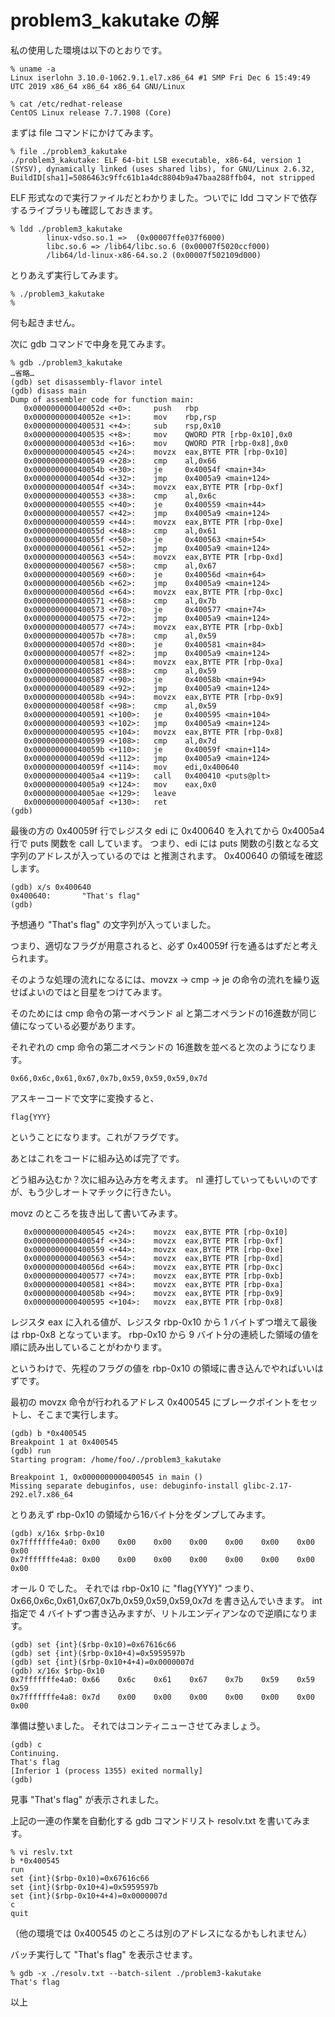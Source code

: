 # problem3_kakutake の解

私の使用した環境は以下のとおりです。

```
% uname -a
Linux iserlohn 3.10.0-1062.9.1.el7.x86_64 #1 SMP Fri Dec 6 15:49:49 UTC 2019 x86_64 x86_64 x86_64 GNU/Linux

% cat /etc/redhat-release
CentOS Linux release 7.7.1908 (Core)
```

まずは file コマンドにかけてみます。

```
% file ./problem3_kakutake
./problem3_kakutake: ELF 64-bit LSB executable, x86-64, version 1 (SYSV), dynamically linked (uses shared libs), for GNU/Linux 2.6.32, BuildID[sha1]=5086463c9ffc61b1a4dc8804b9a47baa288ffb04, not stripped
```

ELF 形式なので実行ファイルだとわかりました。ついでに ldd コマンドで依存するライブラリも確認しておきます。

```
% ldd ./problem3_kakutake
        linux-vdso.so.1 =>  (0x00007ffe037f6000)
        libc.so.6 => /lib64/libc.so.6 (0x00007f5020ccf000)
        /lib64/ld-linux-x86-64.so.2 (0x00007f502109d000)
```

とりあえず実行してみます。

```
% ./problem3_kakutake
%
```

何も起きません。

次に gdb コマンドで中身を見てみます。

```
% gdb ./problem3_kakutake
…省略…
(gdb) set disassembly-flavor intel
(gdb) disass main
Dump of assembler code for function main:
   0x000000000040052d <+0>:     push   rbp
   0x000000000040052e <+1>:     mov    rbp,rsp
   0x0000000000400531 <+4>:     sub    rsp,0x10
   0x0000000000400535 <+8>:     mov    QWORD PTR [rbp-0x10],0x0
   0x000000000040053d <+16>:    mov    QWORD PTR [rbp-0x8],0x0
   0x0000000000400545 <+24>:    movzx  eax,BYTE PTR [rbp-0x10]
   0x0000000000400549 <+28>:    cmp    al,0x66
   0x000000000040054b <+30>:    je     0x40054f <main+34>
   0x000000000040054d <+32>:    jmp    0x4005a9 <main+124>
   0x000000000040054f <+34>:    movzx  eax,BYTE PTR [rbp-0xf]
   0x0000000000400553 <+38>:    cmp    al,0x6c
   0x0000000000400555 <+40>:    je     0x400559 <main+44>
   0x0000000000400557 <+42>:    jmp    0x4005a9 <main+124>
   0x0000000000400559 <+44>:    movzx  eax,BYTE PTR [rbp-0xe]
   0x000000000040055d <+48>:    cmp    al,0x61
   0x000000000040055f <+50>:    je     0x400563 <main+54>
   0x0000000000400561 <+52>:    jmp    0x4005a9 <main+124>
   0x0000000000400563 <+54>:    movzx  eax,BYTE PTR [rbp-0xd]
   0x0000000000400567 <+58>:    cmp    al,0x67
   0x0000000000400569 <+60>:    je     0x40056d <main+64>
   0x000000000040056b <+62>:    jmp    0x4005a9 <main+124>
   0x000000000040056d <+64>:    movzx  eax,BYTE PTR [rbp-0xc]
   0x0000000000400571 <+68>:    cmp    al,0x7b
   0x0000000000400573 <+70>:    je     0x400577 <main+74>
   0x0000000000400575 <+72>:    jmp    0x4005a9 <main+124>
   0x0000000000400577 <+74>:    movzx  eax,BYTE PTR [rbp-0xb]
   0x000000000040057b <+78>:    cmp    al,0x59
   0x000000000040057d <+80>:    je     0x400581 <main+84>
   0x000000000040057f <+82>:    jmp    0x4005a9 <main+124>
   0x0000000000400581 <+84>:    movzx  eax,BYTE PTR [rbp-0xa]
   0x0000000000400585 <+88>:    cmp    al,0x59
   0x0000000000400587 <+90>:    je     0x40058b <main+94>
   0x0000000000400589 <+92>:    jmp    0x4005a9 <main+124>
   0x000000000040058b <+94>:    movzx  eax,BYTE PTR [rbp-0x9]
   0x000000000040058f <+98>:    cmp    al,0x59
   0x0000000000400591 <+100>:   je     0x400595 <main+104>
   0x0000000000400593 <+102>:   jmp    0x4005a9 <main+124>
   0x0000000000400595 <+104>:   movzx  eax,BYTE PTR [rbp-0x8]
   0x0000000000400599 <+108>:   cmp    al,0x7d
   0x000000000040059b <+110>:   je     0x40059f <main+114>
   0x000000000040059d <+112>:   jmp    0x4005a9 <main+124>
   0x000000000040059f <+114>:   mov    edi,0x400640
   0x00000000004005a4 <+119>:   call   0x400410 <puts@plt>
   0x00000000004005a9 <+124>:   mov    eax,0x0
   0x00000000004005ae <+129>:   leave
   0x00000000004005af <+130>:   ret
(gdb)
```

最後の方の 0x40059f 行でレジスタ edi に 0x400640 を入れてから
0x4005a4 行で puts 関数を call しています。
つまり、edi には puts 関数の引数となる文字列のアドレスが入っているのでは
と推測されます。
0x400640 の領域を確認します。

```
(gdb) x/s 0x400640
0x400640:       "That's flag"
(gdb)
```

予想通り "That's flag" の文字列が入っていました。

つまり、適切なフラグが用意されると、必ず  0x40059f 行を通るはずだと考えられます。

そのような処理の流れになるには、movzx → cmp → je の命令の流れを繰り返せばよいのではと目星をつけてみます。

そのためには cmp 命令の第一オペランド al と第二オペランドの16進数が同じ値になっている必要があります。

それぞれの cmp 命令の第二オペランドの 16進数を並べると次のようになります。

```
0x66,0x6c,0x61,0x67,0x7b,0x59,0x59,0x59,0x7d
```

アスキーコードで文字に変換すると、

```
flag{YYY}
```

ということになります。これがフラグです。

あとはこれをコードに組み込めば完了です。

どう組み込むか？次に組み込み方を考えます。
nl 連打していってもいいのですが、もう少しオートマチックに行きたい。

movz のところを抜き出して書いてみます。

```
   0x0000000000400545 <+24>:    movzx  eax,BYTE PTR [rbp-0x10]
   0x000000000040054f <+34>:    movzx  eax,BYTE PTR [rbp-0xf]
   0x0000000000400559 <+44>:    movzx  eax,BYTE PTR [rbp-0xe]
   0x0000000000400563 <+54>:    movzx  eax,BYTE PTR [rbp-0xd]
   0x000000000040056d <+64>:    movzx  eax,BYTE PTR [rbp-0xc]
   0x0000000000400577 <+74>:    movzx  eax,BYTE PTR [rbp-0xb]
   0x0000000000400581 <+84>:    movzx  eax,BYTE PTR [rbp-0xa]
   0x000000000040058b <+94>:    movzx  eax,BYTE PTR [rbp-0x9]
   0x0000000000400595 <+104>:   movzx  eax,BYTE PTR [rbp-0x8]
```

レジスタ eax に入れる値が、レジスタ rbp-0x10 から 1 バイトずつ増えて最後は rbp-0x8 となっています。
rbp-0x10 から 9 バイト分の連続した領域の値を順に読み出していることがわかります。

というわけで、先程のフラグの値を rbp-0x10 の領域に書き込んでやればいいはずです。

最初の movzx 命令が行われるアドレス 0x400545 にブレークポイントをセットし、そこまで実行します。

```
(gdb) b *0x400545
Breakpoint 1 at 0x400545
(gdb) run
Starting program: /home/foo/./problem3_kakutake

Breakpoint 1, 0x0000000000400545 in main ()
Missing separate debuginfos, use: debuginfo-install glibc-2.17-292.el7.x86_64
```

とりあえず rbp-0x10 の領域から16バイト分をダンプしてみます。

```
(gdb) x/16x $rbp-0x10
0x7fffffffe4a0: 0x00    0x00    0x00    0x00    0x00    0x00    0x00    0x00
0x7fffffffe4a8: 0x00    0x00    0x00    0x00    0x00    0x00    0x00    0x00
```

オール 0 でした。
それでは rbp-0x10 に "flag{YYY}" つまり、0x66,0x6c,0x61,0x67,0x7b,0x59,0x59,0x59,0x7d を書き込んでいきます。
int 指定で 4 バイトずつ書き込みますが、リトルエンディアンなので逆順になります。

```
(gdb) set {int}($rbp-0x10)=0x67616c66
(gdb) set {int}($rbp-0x10+4)=0x5959597b
(gdb) set {int}($rbp-0x10+4+4)=0x0000007d
(gdb) x/16x $rbp-0x10
0x7fffffffe4a0: 0x66    0x6c    0x61    0x67    0x7b    0x59    0x59    0x59
0x7fffffffe4a8: 0x7d    0x00    0x00    0x00    0x00    0x00    0x00    0x00
```

準備は整いました。
それではコンティニューさせてみましょう。

```
(gdb) c
Continuing.
That's flag
[Inferior 1 (process 1355) exited normally]
(gdb)
```

見事 "That's flag" が表示されました。

上記の一連の作業を自動化する gdb コマンドリスト resolv.txt を書いてみます。

```
% vi reslv.txt
b *0x400545
run
set {int}($rbp-0x10)=0x67616c66
set {int}($rbp-0x10+4)=0x5959597b
set {int}($rbp-0x10+4+4)=0x0000007d
c
quit
```

（他の環境では 0x400545 のところは別のアドレスになるかもしれません）

バッチ実行して "That's flag" を表示させます。

```
% gdb -x ./resolv.txt --batch-silent ./problem3-kakutake
That's flag
```

以上
